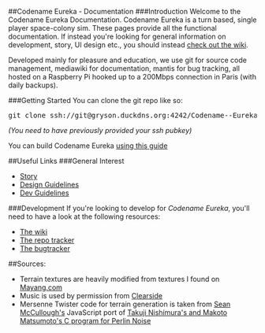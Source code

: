 ##Codename Eureka - Documentation
###Introduction
Welcome to the Codename Eureka Documentation. Codename Eureka is a turn based, single player space-colony sim. These pages provide all the functional documentation. If instead you're looking for general information on development, story, UI design etc., you should instead [check out the wiki](http://gryson.duckdns.org:4269/mediawiki).

Developed mainly for pleasure and education, we use git for source code management, mediawiki for documentation, mantis for bug tracking, all hosted on a Raspberry Pi hooked up to a 200Mbps connection in Paris (with daily backups).

###Getting Started
You can clone the git repo like so:
<pre>git clone ssh://git@gryson.duckdns.org:4242/Codename--Eureka</pre>
_(You need to have previously provided your ssh pubkey)_

You can build Codename Eureka [using this guide](http://gryson.duckdns.org:4269/mediawiki/index.php/Building_Codename_Eureka)


##Useful Links
###General Interest
- [Story](http://gryson.duckdns.org:4269/mediawiki/index.php/Story)
- [Design Guidelines](http://gryson.duckdns.org:4269/mediawiki/index.php/Design_Guidelines)
- [Dev Guidelines](http://gryson.duckdns.org:4269/mediawiki/index.php/Dev_Guidelines)

###Development
If you're looking to develop for *Codename Eureka*, you'll need to have a look at the following resources:
- [The wiki](http://gryson.duckdns.org:4269/mediawiki)
- [The repo tracker](http://gryson.duckdns.org:4269/gitweb)
- [The bugtracker](http://gryson.duckdns.org:4269/mantis)

##Sources:
- Terrain textures are heavily modified from textures I found on [Mayang.com](http://www.mayang.com/textures/)
- Music is used by permission from [Clearside](http://www.clearsidemusic.com/)
- Mersenne Twister code for terrain generation is taken from [Sean McCullough's](https://gist.github.com/banksean/300494) JavaScript port of [Takuji Nishimura's and Makoto Matsumoto's C program for Perlin Noise](http://www.math.sci.hiroshima-u.ac.jp/~m-mat/MT/emt.html)